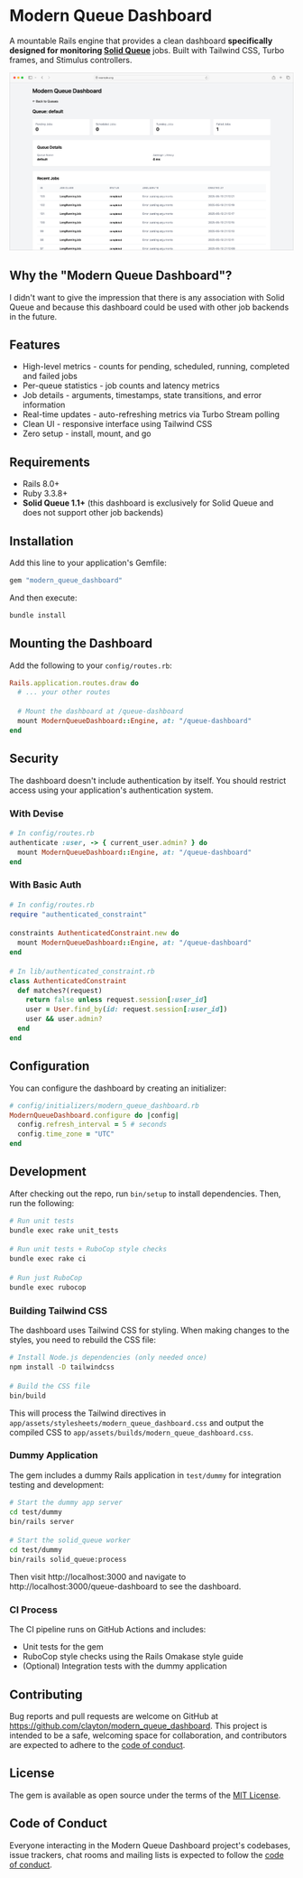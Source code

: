 # Modern Queue Dashboard

A mountable Rails engine that provides a clean dashboard **specifically designed for monitoring [Solid Queue](https://github.com/basecamp/solid_queue)** jobs. Built with Tailwind CSS, Turbo frames, and Stimulus controllers.

![Dashboard Screenshot](screenshots/dashboard.png)

## Why the "Modern Queue Dashboard"?

I didn't want to give the impression that there is any association with Solid Queue and because this dashboard could be used with other job backends in the future.

## Features

* High-level metrics - counts for pending, scheduled, running, completed and failed jobs
* Per-queue statistics - job counts and latency metrics
* Job details - arguments, timestamps, state transitions, and error information
* Real-time updates - auto-refreshing metrics via Turbo Stream polling
* Clean UI - responsive interface using Tailwind CSS
* Zero setup - install, mount, and go

## Requirements

* Rails 8.0+
* Ruby 3.3.8+
* **Solid Queue 1.1+** (this dashboard is exclusively for Solid Queue and does not support other job backends)

## Installation

Add this line to your application's Gemfile:

```ruby
gem "modern_queue_dashboard"
```

And then execute:

```bash
bundle install
```

## Mounting the Dashboard

Add the following to your `config/routes.rb`:

```ruby
Rails.application.routes.draw do
  # ... your other routes

  # Mount the dashboard at /queue-dashboard
  mount ModernQueueDashboard::Engine, at: "/queue-dashboard"
end
```

## Security

The dashboard doesn't include authentication by itself. You should restrict access using your application's authentication system.

### With Devise

```ruby
# In config/routes.rb
authenticate :user, -> { current_user.admin? } do
  mount ModernQueueDashboard::Engine, at: "/queue-dashboard"
end
```

### With Basic Auth

```ruby
# In config/routes.rb
require "authenticated_constraint"

constraints AuthenticatedConstraint.new do
  mount ModernQueueDashboard::Engine, at: "/queue-dashboard"
end

# In lib/authenticated_constraint.rb
class AuthenticatedConstraint
  def matches?(request)
    return false unless request.session[:user_id]
    user = User.find_by(id: request.session[:user_id])
    user && user.admin?
  end
end
```

## Configuration

You can configure the dashboard by creating an initializer:

```ruby
# config/initializers/modern_queue_dashboard.rb
ModernQueueDashboard.configure do |config|
  config.refresh_interval = 5 # seconds
  config.time_zone = "UTC"
end
```

## Development

After checking out the repo, run `bin/setup` to install dependencies. Then, run the following:

```bash
# Run unit tests
bundle exec rake unit_tests

# Run unit tests + RuboCop style checks
bundle exec rake ci

# Run just RuboCop
bundle exec rubocop
```

### Building Tailwind CSS

The dashboard uses Tailwind CSS for styling. When making changes to the styles, you need to rebuild the CSS file:

```bash
# Install Node.js dependencies (only needed once)
npm install -D tailwindcss

# Build the CSS file
bin/build
```

This will process the Tailwind directives in `app/assets/stylesheets/modern_queue_dashboard.css` and output the compiled CSS to `app/assets/builds/modern_queue_dashboard.css`.

### Dummy Application

The gem includes a dummy Rails application in `test/dummy` for integration testing and development:

```bash
# Start the dummy app server
cd test/dummy
bin/rails server

# Start the solid_queue worker
cd test/dummy
bin/rails solid_queue:process
```

Then visit http://localhost:3000 and navigate to http://localhost:3000/queue-dashboard to see the dashboard.

### CI Process

The CI pipeline runs on GitHub Actions and includes:
- Unit tests for the gem
- RuboCop style checks using the Rails Omakase style guide
- (Optional) Integration tests with the dummy application

## Contributing

Bug reports and pull requests are welcome on GitHub at https://github.com/clayton/modern_queue_dashboard. This project is intended to be a safe, welcoming space for collaboration, and contributors are expected to adhere to the [code of conduct](https://github.com/clayton/modern_queue_dashboard/blob/main/CODE_OF_CONDUCT.md).

## License

The gem is available as open source under the terms of the [MIT License](https://opensource.org/licenses/MIT).

## Code of Conduct

Everyone interacting in the Modern Queue Dashboard project's codebases, issue trackers, chat rooms and mailing lists is expected to follow the [code of conduct](https://github.com/clayton/modern_queue_dashboard/blob/main/CODE_OF_CONDUCT.md).
